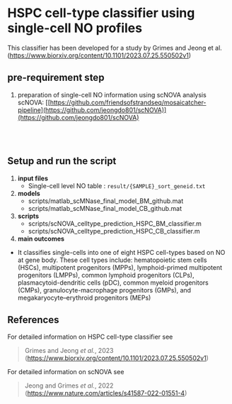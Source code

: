 # HSPC cell-type classifier using single-cell NO profiles
This classifier has been developed for a study by Grimes and Jeong et al. (https://www.biorxiv.org/content/10.1101/2023.07.25.550502v1)



## pre-requirement step
1. preparation of single-cell NO information using scNOVA analysis <br>
scNOVA: [[https://github.com/friendsofstrandseq/mosaicatcher-pipeline](https://github.com/jeongdo801/scNOVA)](https://github.com/jeongdo801/scNOVA)

<br/><br/>
## Setup and run the script
1. **input files**
	* Single-cell level NO table : `result/{SAMPLE}_sort_geneid.txt`
2. **models**
	* scripts/matlab_scMNase_final_model_BM_github.mat
	* scripts/matlab_scMNase_final_model_CB_github.mat
3. **scripts**
	* scripts/scNOVA_celltype_prediction_HSPC_BM_classifier.m
	* scripts/scNOVA_celltype_prediction_HSPC_CB_classifier.m
4. **main outcomes**
  * It classifies single-cells into one of eight HSPC cell-types based on NO at gene body. These cell types include: hematopoietic stem cells (HSCs), multipotent progenitors (MPPs), lymphoid-primed multipotent progenitors (LMPPs), common lymphoid progenitors (CLPs), plasmacytoid-dendritic cells (pDC), common myeloid progenitors (CMPs), granulocyte-macrophage progenitors (GMPs), and megakaryocyte–erythroid progenitors (MEPs) 



## References
For detailed information on HSPC cell-type classifier see
> Grimes and Jeong *et al.*, 2023 (https://www.biorxiv.org/content/10.1101/2023.07.25.550502v1)

For detailed information on scNOVA see
> Jeong and Grimes *et al.*, 2022 (https://www.nature.com/articles/s41587-022-01551-4)
